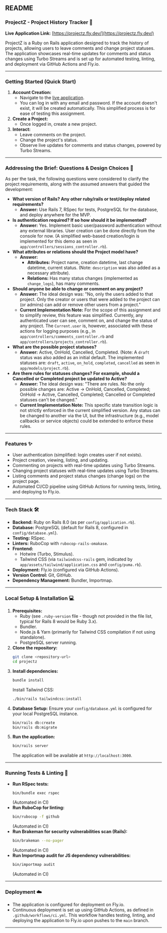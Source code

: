 ## README

### ProjectZ - Project History Tracker 🚀

**Live Application Link:** [https://projectz.fly.dev/](https://projectz.fly.dev/)

ProjectZ is a Ruby on Rails application designed to track the history of projects, allowing users to leave comments and change project statuses. The application showcases real-time updates for comments and status changes using Turbo Streams and is set up for automated testing, linting, and deployment via GitHub Actions and Fly.io.

---

### Getting Started (Quick Start)

1.  **Account Creation:**
    * Navigate to the [live application](https://projectz.fly.dev/).
    * You can log in with any email and password. If the account doesn't exist, it will be created automatically. This simplified process is for ease of testing this assignment.
2.  **Create a Project:**
    * Once logged in, create a new project.
3.  **Interact:**
    * Leave comments on the project.
    * Change the project's status.
    * Observe live updates for comments and status changes, powered by Turbo Streams.

---

### Addressing the Brief: Questions & Design Choices 📝

As per the task, the following questions were considered to clarify the project requirements, along with the assumed answers that guided the development:

* **What version of Rails? Any other ruby/rails or test/deploy related requirements?**
    * **Answer:** Use Rails 7, RSpec for tests, PostgreSQL for the database, and deploy anywhere for the MVP.
* **Is authentication required? If so how should it be implemented?**
    * **Answer:** Yes. Implement basic user/password authentication without any external libraries. User creation can be done directly from the console for now. (A simplified web-based creation/login is implemented for this demo as seen in `app/controllers/sessions_controller.rb`).
* **What attributes or relations should the Project model have?**
    * **Answer:**
        * **Attributes:** Project name, creation datetime, last change datetime, current status. (Note: `description` was also added as a necessary attribute).
        * **Relations:** Has many status changes (implemented as `change_logs`), has many comments.
* **Should anyone be able to change or comment on any project?**
    * **Answer:** The ideal design was: "No, only the users added to that project. Only the creator or users that were added to the project can (or admins) can add or remove other users from a project."
    * **Current Implementation Note:** For the scope of this assignment and to simplify review, this feature was simplified. Currently, any authenticated user can see, comment on, and change the status of any project. The `Current.user` is, however, associated with these actions for logging purposes (e.g., in `app/controllers/comments_controller.rb` and `app/controllers/projects_controller.rb`).
* **What are the possible project statuses?**
    * **Answer:** Active, OnHold, Cancelled, Completed. (Note: A `draft` status was also added as an initial default. The implemented statuses are: `draft`, `active`, `on_hold`, `completed`, `cancelled` as seen in `app/models/project.rb`).
* **Are there rules for statuses changes? For example, should a Cancelled or Completed project be updated to Active?**
    * **Answer:** The ideal design was: "There are rules. No the only possible changes are: Active -> OnHold, Cancelled, Completed; OnHold -> Active, Cancelled, Completed; Cancelled or Completed statuses can't be changed."
    * **Current Implementation Note:** This specific state transition logic is not strictly enforced in the current simplified version. Any status can be changed to another via the UI, but the infrastructure (e.g., model callbacks or service objects) could be extended to enforce these rules.

---

### Features ✨

* User authentication (simplified: login creates user if not exists).
* Project creation, viewing, listing, and updating.
* Commenting on projects with real-time updates using Turbo Streams.
* Changing project statuses with real-time updates using Turbo Streams.
* Listing comments and project status changes (change logs) on the project page.
* Automated CI/CD pipeline using GitHub Actions for running tests, linting, and deploying to Fly.io.

---

### Tech Stack 🛠️

* **Backend:** Ruby on Rails 8.0 (as per `config/application.rb`).
* **Database:** PostgreSQL (default for Rails 8, configured in `config/database.yml`).
* **Testing:** RSpec.
* **Linters:** RuboCop with `rubocop-rails-omakase`.
* **Frontend:**
    * Hotwire (Turbo, Stimulus).
    * Tailwind CSS (via `tailwindcss-rails` gem, indicated by `app/assets/tailwind/application.css` and `config/puma.rb`).
* **Deployment:** Fly.io (configured via GitHub Actions).
* **Version Control:** Git, GitHub.
* **Dependency Management:** Bundler, Importmap.

---

### Local Setup & Installation 💻

1.  **Prerequisites:**
    * Ruby (see `.ruby-version` file - though not provided in the file list, typical for Rails 8 would be Ruby 3.x).
    * Bundler.
    * Node.js & Yarn (primarily for Tailwind CSS compilation if not using standalone).
    * PostgreSQL server running.
2.  **Clone the repository:**
    ```bash
    git clone <repository-url>
    cd projectz
    ```
3.  **Install dependencies:**
    ```bash
    bundle install
    ```
    Install Tailwind CSS:
    ```bash
    ./bin/rails tailwindcss:install
    ```
4.  **Database Setup:**
    Ensure your `config/database.yml` is configured for your local PostgreSQL instance.
    ```bash
    bin/rails db:create
    bin/rails db:migrate
    ```
5.  **Run the application:**
    ```bash
    bin/rails server
    ```
    The application will be available at `http://localhost:3000`.

---

### Running Tests & Linting 🧪

* **Run RSpec tests:**
    ```bash
    bin/bundle exec rspec
    ```
    (Automated in CI)
* **Run RuboCop for linting:**
    ```bash
    bin/rubocop -f github
    ```
    (Automated in CI)
* **Run Brakeman for security vulnerabilities scan (Rails):**
    ```bash
    bin/brakeman --no-pager
    ```
    (Automated in CI)
* **Run Importmap audit for JS dependency vulnerabilities:**
    ```bash
    bin/importmap audit
    ```
    (Automated in CI)

---

### Deployment ☁️

* The application is configured for deployment on Fly.io.
* Continuous deployment is set up using GitHub Actions, as defined in `.github/workflows/ci.yml`. This workflow handles testing, linting, and deploying the application to Fly.io upon pushes to the `main` branch.

---